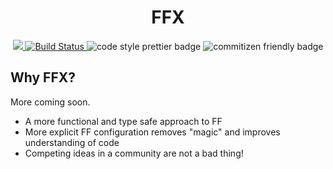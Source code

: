 <div align="center">
  <h1>FFX</h1>
  <a href="https://codecov.io/gh/oberandev/ffx">
    <img src="https://codecov.io/gh/oberandev/ffx/graph/badge.svg?token=TLA27SDPAD"/>
  </a>
  <a href="https://oberan.semaphoreci.com/badges/ffx/branches/main.svg">
    <img src="https://oberan.semaphoreci.com/badges/ffx/branches/main.svg" alt="Build Status">
  </a>
  <img alt="code style prettier badge" src="https://img.shields.io/badge/code_style-prettier-ff69b4.svg?style=flat" />
  <img alt="commitizen friendly badge" src="https://img.shields.io/badge/commitizen-friendly-brightgreen.svg" />
  <!-- https://docs.github.com/en/get-started/writing-on-github/getting-started-with-writing-and-formatting-on-github/basic-writing-and-formatting-syntax#specifying-the-theme-an-image-is-shown-to -->
</div>

## Why FFX?

More coming soon.

- A more functional and type safe approach to FF
- More explicit FF configuration removes "magic" and improves understanding of code
- Competing ideas in a community are not a bad thing!
